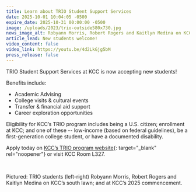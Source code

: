 ```yaml
---
title: Learn about TRIO Student Support Services
date: 2025-10-01 10:04:05 -0500
expire_date: 2025-10-31 00:00:00 -0500
image: /uploads/2023/trio-outside580x730.jpg
news_image_alt: Robyann Morris, Robert Rogers and Kaitlyn Medina on KCC's south lawn
article_lead: New students welcome!
video_content: false
video_link: https://youtu.be/4d2LkGjg5bM
press_release: false
---
```

TRIO Student Support Services at KCC is now accepting new students!

Benefits include:

* Academic Advising
* College visits & cultural events
* Transfer & financial aid support
* Career exploration opportunities

Eligibility for KCC’s TRIO program includes being a U.S. citizen; enrollment at KCC; and one of these -- low-income (based on federal guidelines), be a first-generation college student, or have a documented disability.

Apply today on [KCC’s TRIO program website](https://www.kcc.edu/trio?utm_medium=newsroom&amp;utm_campaign=oct2025 "KCC's TRIO program website"){: target="_blank" rel="noopener"} or visit KCC Room L327.

&nbsp;

Pictured: TRIO students (left-right) Robyann Morris, Robert Rogers and Kaitlyn Medina on KCC’s south lawn; and at KCC’s 2025 commencement.

&nbsp;